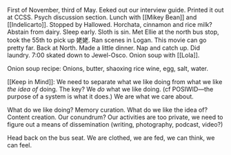 First of November, third of May. Eeked out our interview guide. Printed it out at CCSS. Psych discussion section. Lunch with [[Mikey Bean]] and [[Indelicarto]]. Stopped by Hallowed. Horchata, cinnamon and rice milk? Abstain from dairy. Sleep early. Sloth is sin. Met Ellie at the north bus stop, took the 55th to pick up 姥姥. Ran scenes in Logan. This movie can go pretty far. Back at North. Made a little dinner. Nap and catch up. Did laundry. 7:00 skated down to Jewel-Osco. Onion soup with [[Lola]].

Onion soup recipe:
Onions, butter, shaoxing rice wine, egg, salt, water. 

[[Keep in Mind]]: We need to separate what we like doing from what we like *the idea of* doing. The key? We *do* what we like doing. (cf POSIWID—the purpose of a system is what it does.) We are what we care about.

What do we like doing? Memory curation.
What do we like the idea of? Content creation.
Our conundrum? Our activities are too private, we need to figure out a means of dissemination (writing, photography, podcast, video?)

Head back on the bus seat. We are clothed, we are fed, we can think, we can feel.
